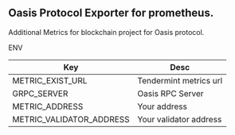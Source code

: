 Oasis Protocol Exporter for prometheus.
----
Additional Metrics for blockchain project for Oasis protocol.


ENV

|Key|Desc|
|---|----|
|METRIC_EXIST_URL|Tendermint metrics url|
|GRPC_SERVER|Oasis RPC Server|
|METRIC_ADDRESS|Your address|
|METRIC_VALIDATOR_ADDRESS|Your validator address|
